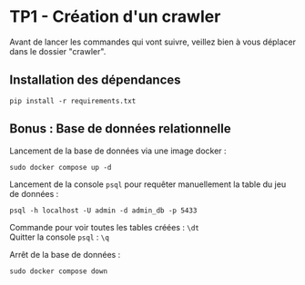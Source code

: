 # TP1 - Création d'un crawler 

Avant de lancer les commandes qui vont suivre, veillez bien à vous déplacer dans le dossier "crawler". 

## Installation des dépendances 

```
pip install -r requirements.txt
```

## Bonus : Base de données relationnelle

Lancement de la base de données via une image docker : 

```
sudo docker compose up -d
```

Lancement de la console `psql` pour requêter manuellement la table du jeu de données : 

```
psql -h localhost -U admin -d admin_db -p 5433
```

Commande pour voir toutes les tables créées : ```\dt```            
Quitter la console `psql` : ```\q```                 
 
Arrêt de la base de données :
```
sudo docker compose down 
``` 

